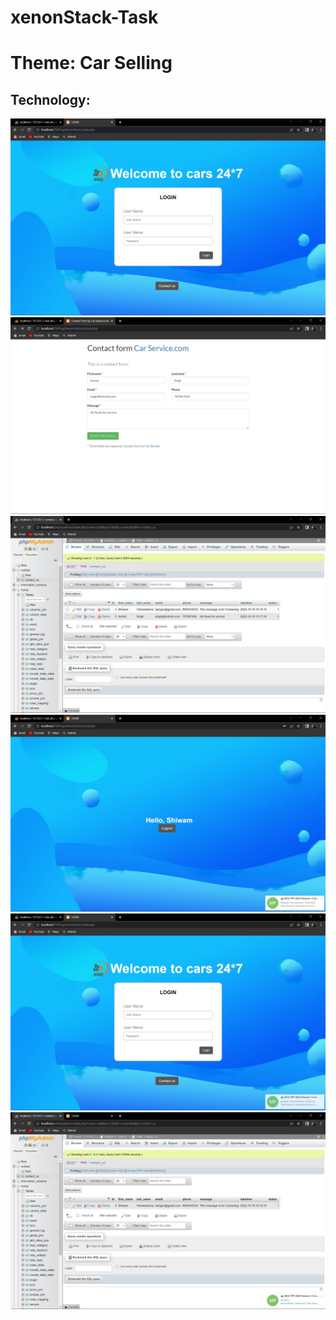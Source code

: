 # xenonStack-Task
<h1>Theme: Car Selling</h1>

<h2>Technology:</h2>

<img src="/src/ss (1).jpg" alt="ss " >
<img src="/src/ss (2).jpg" alt="ss " >
<img src="/src/ss (3).jpg" alt="ss " >
<img src="/src/ss (4).jpg" alt="ss " >
<img src="/src/ss (5).jpg" alt="ss " >
<img src="/src/ss (6).jpg" alt="ss " >
